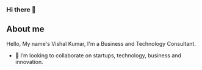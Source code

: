 ### Hi there 👋

## About me

Hello, My name's Vishal Kumar, I'm a Business and Technology Consultant. 

- 👯 I’m looking to collaborate on startups, technology, business and innovation.
